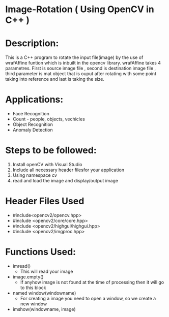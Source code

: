 # Image-Rotation ( Using OpenCV in C++ )

# Description:
This is a C++ program to rotate the input file(image) by the use of wrafAffine funtion which is inbuilt in the opencv library. wrafAffine takes 4 parametres. First is source image file , second is destination image file ,  third parameter is mat object that is ouput after rotating with some point taking into reference and last is taking the size.

# Applications:
- Face Recognition
- Count - people, objects, vechicles
- Object Recognition
- Anomaly Detection

# Steps to be followed:
1) Install openCV with Visual Studio
2) Include all necessary header filesfor your application
3) Using namespace cv
4) read and load the image and display/output image

# Header Files Used
 * #include<opencv2/opencv.hpp>
 * #include <opencv2/core/core.hpp>
 * #include <opencv2/highgui/highgui.hpp>
 * #include <opencv2/imgproc.hpp>
  
 # Functions Used:
 * imread()
      - This will read your image
 * image.empty()
      - If anyhow image is not found at the time of processing then it will go to this block
 * named window(windowname)
      - For creating a image you need to open a window, so we create a new window
 * imshow(windowname, image)
      
  

